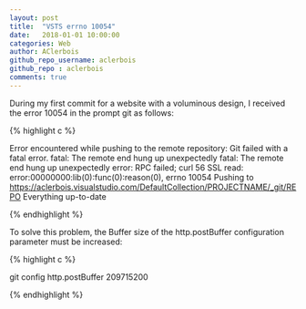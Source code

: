 ```yaml
---
layout: post
title:  "VSTS errno 10054"
date:   2018-01-01 10:00:00
categories: Web
author: AClerbois
github_repo_username: aclerbois
github_repo : aclerbois
comments: true
---
```


During my first commit for a website with a voluminous design, I received the error 10054 in the prompt git as follows:
<!-- more -->
{% highlight c %}

Error encountered while pushing to the remote repository: Git failed with a fatal error.
fatal: The remote end hung up unexpectedly
fatal: The remote end hung up unexpectedly
error: RPC failed; curl 56 SSL read: error:00000000:lib(0):func(0):reason(0), errno 10054
Pushing to https://aclerbois.visualstudio.com/DefaultCollection/PROJECTNAME/_git/REPO
Everything up-to-date

{% endhighlight %}

To solve this problem, the Buffer size of the http.postBuffer configuration parameter must be increased:

{% highlight c %}

git config http.postBuffer 209715200 

{% endhighlight %}
